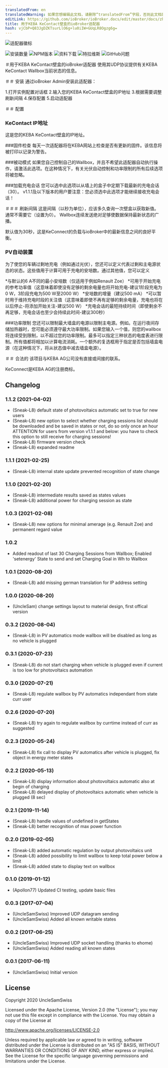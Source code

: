```yaml
---
translatedFrom: en
translatedWarning: 如果您想编辑此文档，请删除“translatedFrom”字段，否则此文档将再次自动翻译
editLink: https://github.com/ioBroker/ioBroker.docs/edit/master/docs/zh-cn/adapterref/iobroker.kecontact/README.md
title: 用于KEBA KeContact壁盒的ioBroker适配器
hash: vjCbP+Q83JgDZKTsurLlO6g+lu0iIW+GUqLR8Ogzg6g=
---
```

![适配器徽标](../../../en/adapterref/iobroker.kecontact/admin/charger.png)

![安装数量](http://iobroker.live/badges/kecontact-stable.svg)
![NPM版本](http://img.shields.io/npm/v/iobroker.kecontact.svg)
![资料下载](https://img.shields.io/npm/dm/iobroker.kecontact.svg)
![特拉维斯](https://img.shields.io/travis/iobroker-community-adapters/ioBroker.kecontact.svg)
![GitHub问题](https://img.shields.io/github/issues/iobroker-community-adapters/ioBroker.kecontact.svg)

＃用于KEBA KeContact壁盒的ioBroker适配器
使用其UDP协议提供有关KEBA KeContact Wallbox当前状态的信息。

＃＃ 安装
通过ioBroker Admin安装此适配器：

1.打开实例配置对话框
2.输入您的KEBA KeContact壁盒的IP地址
3.根据需要调整刷新间隔
4.保存配置
5.启动适配器

＃＃ 配置
### KeContact IP地址
这是您的KEBA KeContact壁盒的IP地址。

###固件检查
每天一次适配器将在KEBA网站上检查是否有更新的固件。该信息将被打印以记录为警告。

###被动模式
如果您自己控制自己的Wallbox，并且不希望此适配器自动执行操作，请激活此选项。在这种情况下，有关光伏自动控制和功率限制的所有后续选项将被忽略。

###加载充电会话
您可以选中此选项以从墙上的盒子中定期下载最新的充电会话（30）。
v1.1.1及以下版本的用户要注意：您必须选中此选项才能继续接收充电会话！

＃＃＃ 刷新间隔
这是间隔（以秒为单位），应该多久查询一次壁盒以获取新值。通常不需要它（设置为0）。
Wallbox连续发送绝对足够使数据保持最新状态的广播。

默认值为30秒，这是KeConnect的负载与ioBroker中的最新信息之间的良好平衡。

### PV自动装置
为了使您的车辆过剩地充电（例如通过光伏），您还可以定义代表过剩和主电源状态的状态。这些值用于计算可用于充电的安培数。通过其他值，您可以定义

*与默认的6 A不同的最小安培数（仅适用于例如Renault Zoe）
*可用于开始充电的参考功率值（这意味着即使没有足够的剩余电量也将开始充电-建议1阶段充电为0 W，3阶段充电为500 W至2000 W）
*安培数的增量（建议500 mA）
*可以暂时用于维持充电时段的关注值（这意味着即使不再有足够的剩余电量，充电也将在以后停止-将添加开始关注-建议500 W）
*充电会话的最短持续时间（即使剩余不再足够，充电会话也至少会持续此时间-建议300秒）

###功率限制
您还可以限制最大墙盒的电源以限制主电源。例如。在运行夜间存储加热器时，您可能必须遵守最大功率限制。如果您输入一个值，则您的wallbox将连续受到限制，以不超过您的功率限制。最多可以指定三种状态的电度表进行限制。所有值都将相加以计算电流消耗。一个额外的复选框用于指定是否包括墙盒电源（在这种情况下，将从状态值中减去墙盒电源）。

＃＃ 合法的
该项目与KEBA AG公司没有直接或间接的联系。

KeConnect是KEBA AG的注册商标。

## Changelog

### 1.1.2 (2021-04-02)
* (Sneak-L8) default state of photovoltaics automatic set to true for new users
* (Sneak-L8) new option to select whether charging sessions list should be downloaded and be saved in states or not, do so only once an hour
             ATTENTION for users from version v1.1.1 and below: you have to check this option to still receive for charging sessions!
* (Sneak-L8) firmware version check
* (Sneak-L8) expanded readme

### 1.1.1 (2021-02-25)
* (Sneak-L8) internal state update prevented recognition of state change

### 1.1.0 (2021-02-20)
* (Sneak-L8) intermediate results saved as states values
* (Sneak-L8) additional power for charging session as state

### 1.0.3 (2021-02-08)
* (Sneak-L8) new options for minimal amerage (e.g. Renault Zoe) and permanent regard value

### 1.0.2
* Added readout of last 30 Charging Sessions from Wallbox; Enabled 'setenergy' State to send and set Charging Goal in Wh to Wallbox

### 1.0.1 (2020-08-20)
* (Sneak-L8) add missing german translation for IP address setting

### 1.0.0 (2020-08-20)
* (UncleSam) change settings layout to material design, first offical version

### 0.3.2 (2020-08-04)
* (Sneak-L8) in PV automatics mode wallbox will be disabled as long as no vehicle is plugged

### 0.3.1 (2020-07-23)
* (Sneak-L8) do not start charging when vehicle is plugged even if current is too low for photovoltaics automation

### 0.3.0 (2020-07-21)
* (Sneak-L8) regulate wallbox by PV automatics independant from state curr user

### 0.2.6 (2020-07-20)
* (Sneak-L8) try again to regulate wallbox by currtime instead of curr as suggested

### 0.2.3 (2020-05-24)
* (Sneak-L8) fix call to display PV automatics after vehicle is plugged, fix object in energy meter states

### 0.2.2 (2020-05-13)
* (Sneak-L8) display information about photovoltaics automatic also at begin of charging
* (Sneak-L8) delayed display of photovoltaics automatic when vehicle is plugged (8 sec)

### 0.2.1 (2019-11-14)
* (Sneak-L8) handle values of undefined in getStates
* (Sneak-L8) better recognition of max power function

### 0.2.0 (2019-02-05)
* (Sneak-L8) added automatic regulation by output photovoltaics unit
* (Sneak-L8) added possibility to limit wallbox to keep total power below a limit
* (Sneak-L8) added state to display text on wallbox

### 0.1.0 (2019-01-12)
* (Apollon77) Updated CI testing, update basic files

### 0.0.3 (2017-07-04)
* (UncleSamSwiss) Improved UDP datagram sending
* (UncleSamSwiss) Added all known writable states

### 0.0.2 (2017-06-25)
* (UncleSamSwiss) Improved UDP socket handling (thanks to ehome)
* (UncleSamSwiss) Added reading all known states

### 0.0.1 (2017-06-11)
* (UncleSamSwiss) Initial version

## License

Copyright 2020 UncleSamSwiss

Licensed under the Apache License, Version 2.0 (the "License");
you may not use this file except in compliance with the License.
You may obtain a copy of the License at

http://www.apache.org/licenses/LICENSE-2.0

Unless required by applicable law or agreed to in writing, software
distributed under the License is distributed on an "AS IS" BASIS,
WITHOUT WARRANTIES OR CONDITIONS OF ANY KIND, either express or implied.
See the License for the specific language governing permissions and
limitations under the License.
